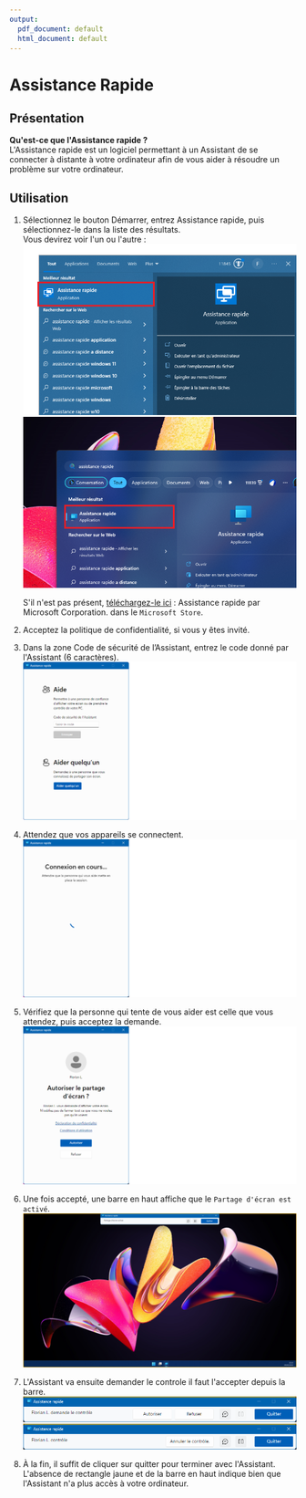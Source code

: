 ```yaml
---
output:
  pdf_document: default
  html_document: default
---
```

# Assistance Rapide

## Présentation

**Qu'est-ce que l'Assistance rapide ?**  
L'Assistance rapide est un logiciel permettant à un Assistant de se connecter à distante à votre ordinateur afin de vous aider à résoudre un problème sur votre ordinateur.

## Utilisation

1. Sélectionnez le bouton Démarrer, entrez Assistance rapide, puis sélectionnez-le dans la liste des résultats.  
    Vous devirez voir l'un ou l'autre :  
    ![menu démarrer](./menu_demarrer_w10.png)  
    ![w11_demarrer_2](./menu_demarrer_w11.png)

    S'il n'est pas présent, [téléchargez-le ici](https://www.microsoft.com/store/productId/9P7BP5VNWKX5) : Assistance rapide par Microsoft Corporation. dans le `Microsoft Store`.

2. Acceptez la politique de confidentialité, si vous y êtes invité.

3. Dans la zone Code de sécurité de l’Assistant, entrez le code donné par l'Assistant (6 caractères).
    ![w11_ass_1](./w11_ass_1.png)

4. Attendez que vos appareils se connectent.  
    ![w11_ass_2](./w11_ass_2.png)

5. Vérifiez que la personne qui tente de vous aider est celle que vous attendez, puis acceptez la demande.  
    ![w11_ass_3](./w11_ass_3.png)

6. Une fois accepté, une barre en haut affiche que le `Partage d'écran est activé`.  
    ![w11_accepté_1](./w11_accepte_1.png)

7. L'Assistant va ensuite demander le controle il faut l'accepter depuis la barre.  
    ![w11_accepté_2 - Copie (2)](./w11_accepte_2_2.png)
    ![w11_accepté_3 - Copie](./w11_accepte_3_2.png)

8. À la fin, il suffit de cliquer sur quitter pour terminer avec l'Assistant.  
   L'absence de rectangle jaune et de la barre en haut indique bien que l'Assistant n'a plus accès à votre ordinateur.
